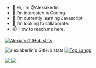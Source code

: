 - 👋 Hi, I’m @AlexiaBerlin
- 👀 I’m interested in Coding
- 🌱 I’m currently learning Javascript
- 💞️ I’m looking to collaborate.
- 📫 How to reach me here.

<!---
AlexiaBerlin/AlexiaBerlin is a ✨ special ✨ repository because its `README.md` (this file) appears on your GitHub profile.
You can click the Preview link to take a look at your changes.
--->
[![Alexia's GitHub stats](https://github-readme-stats.vercel.app/api?username=alexiaberlin)](https://github.com/alexiaberlin/github-readme-stats)

![alexiaberlin's GitHub stats](https://github-readme-stats.vercel.app/api?username=alexiaberlin&show_icons=true&theme=radical)
[![Top Langs](https://github-readme-stats.vercel.app/api/top-langs/?username=alexiaberlin&layout=compact)](https://github.com/alexiaberlin/github-readme-stats)

<a href="https://github.com/alexiaberlin/github-readme-stats">
  <img align="center" src="https://github-readme-stats.vercel.app/api/pin/?username=alexiaberlin&repo=github-readme-stats" />
</a>
<a href="https://github.com/alexiaberlin/convoychat">
  <img align="center" src="https://github-readme-stats.vercel.app/api/pin/?username=alexiaberlin&repo=convoychat" />
</a>

